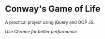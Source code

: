 # Conway's Game of Life

A practical project using jQuery and OOP JS.

*Use Chrome for better performance.*

